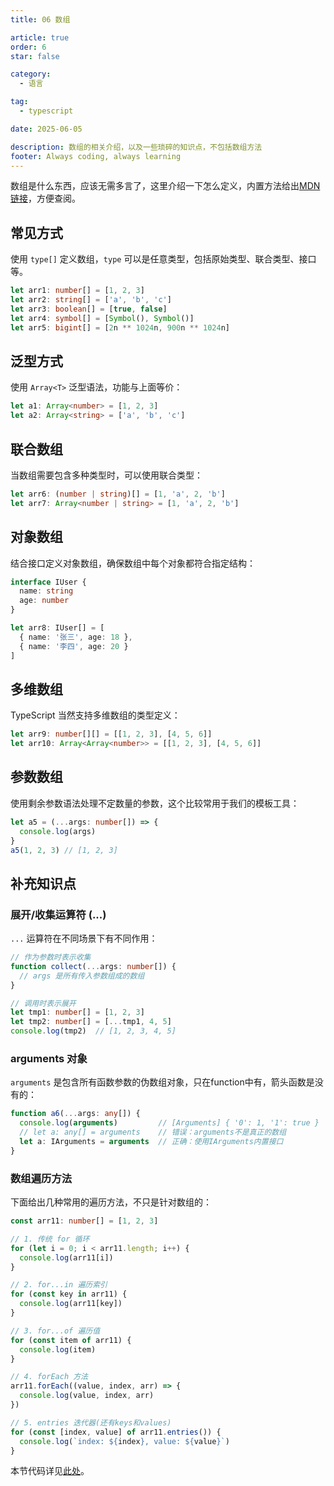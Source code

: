 ```yaml
---
title: 06 数组

article: true
order: 6
star: false

category:
  - 语言

tag:
  - typescript

date: 2025-06-05

description: 数组的相关介绍，以及一些琐碎的知识点，不包括数组方法
footer: Always coding, always learning
---
```


<!-- more -->

数组是什么东西，应该无需多言了，这里介绍一下怎么定义，内置方法给出[MDN链接](https://developer.mozilla.org/en-US/docs/Web/JavaScript/Reference/Global_Objects/Array/at)，方便查阅。

## 常见方式

使用 `type[]` 定义数组，`type` 可以是任意类型，包括原始类型、联合类型、接口等。

```typescript
let arr1: number[] = [1, 2, 3]
let arr2: string[] = ['a', 'b', 'c']
let arr3: boolean[] = [true, false]
let arr4: symbol[] = [Symbol(), Symbol()]
let arr5: bigint[] = [2n ** 1024n, 900n ** 1024n]
```

## 泛型方式

使用 `Array<T>` 泛型语法，功能与上面等价：

```typescript
let a1: Array<number> = [1, 2, 3]
let a2: Array<string> = ['a', 'b', 'c']
```

## 联合数组

当数组需要包含多种类型时，可以使用联合类型：

```typescript
let arr6: (number | string)[] = [1, 'a', 2, 'b']
let arr7: Array<number | string> = [1, 'a', 2, 'b']
```

## 对象数组

结合接口定义对象数组，确保数组中每个对象都符合指定结构：

```typescript
interface IUser {
  name: string
  age: number
}

let arr8: IUser[] = [
  { name: '张三', age: 18 },
  { name: '李四', age: 20 }
]
```

## 多维数组

TypeScript 当然支持多维数组的类型定义：

```typescript
let arr9: number[][] = [[1, 2, 3], [4, 5, 6]]
let arr10: Array<Array<number>> = [[1, 2, 3], [4, 5, 6]]
```

## 参数数组

使用剩余参数语法处理不定数量的参数，这个比较常用于我们的模板工具：

```typescript
let a5 = (...args: number[]) => {
  console.log(args)
}
a5(1, 2, 3) // [1, 2, 3]
```

## 补充知识点

### 展开/收集运算符 (...)

`...` 运算符在不同场景下有不同作用：

```typescript
// 作为参数时表示收集
function collect(...args: number[]) {
  // args 是所有传入参数组成的数组
}

// 调用时表示展开
let tmp1: number[] = [1, 2, 3]
let tmp2: number[] = [...tmp1, 4, 5]
console.log(tmp2)  // [1, 2, 3, 4, 5]
```

### arguments 对象

`arguments` 是包含所有函数参数的伪数组对象，只在function中有，箭头函数是没有的：

```typescript
function a6(...args: any[]) {
  console.log(arguments)         // [Arguments] { '0': 1, '1': true }
  // let a: any[] = arguments    // 错误：arguments不是真正的数组
  let a: IArguments = arguments  // 正确：使用IArguments内置接口
}
```

### 数组遍历方法

下面给出几种常用的遍历方法，不只是针对数组的：

```typescript
const arr11: number[] = [1, 2, 3]

// 1. 传统 for 循环
for (let i = 0; i < arr11.length; i++) {
  console.log(arr11[i])
}

// 2. for...in 遍历索引
for (const key in arr11) {
  console.log(arr11[key])
}

// 3. for...of 遍历值
for (const item of arr11) {
  console.log(item)
}

// 4. forEach 方法
arr11.forEach((value, index, arr) => {
  console.log(value, index, arr)
})

// 5. entries 迭代器(还有keys和values)
for (const [index, value] of arr11.entries()) {
  console.log(`index: ${index}, value: ${value}`)
}
```

本节代码详见[此处](https://github.com/KBchulan/ClBlogs-Src/blob/main/blogs-main/typescript/06-array/index.ts)。
